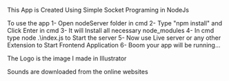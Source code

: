 This App is Created Using Simple Socket Programing in NodeJs

To use the app
1- Open nodeServer folder in cmd
2- Type "npm install" and Click Enter in cmd
3- It will Install all necessary node_modules
4- In cmd type node .\index.js to Start the server
5- Now use Live server or any other Extension to Start Frontend Application
6- Boom your app will be running...

The Logo is the image I made in Illustrator

Sounds are downloaded from the online websites
